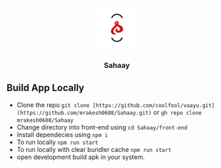 <div id="top" align="center">
  <img src="front-end/assets/icon.png" alt="app-logo" width='100px' height='100px'/>
  <h3>Sahaay</h3>
</div>

## Build App Locally

- Clone the repo `git clone [https://github.com/coolfool/vaayu.git](https://github.com/mrakesh0608/Sahaay.git)` or `gh repo clone mrakesh0608/Sahaay`
- Change directory into front-end using `cd Sahaay/front-end`
- Install dependecies using `npm i`
- To run locally `npm run start`
- To run locally with clear bundler cache `npm run start` 
- open development build apk in your system.
